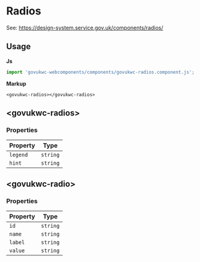 # Radios

See: https://design-system.service.gov.uk/components/radios/

## Usage

**Js**

```javascript
import 'govukwc-webcomponents/components/govukwc-radios.component.js';
```

**Markup**

```markup
<govukwc-radios></govukwc-radios>
```

## &lt;govukwc-radios&gt;

### Properties

| Property  |  Type     |
|-----------|-----------|
| `legend` | `string` |
| `hint` | `string` |

## &lt;govukwc-radio&gt;

### Properties

| Property  |  Type     |
|-----------|-----------|
| `id` | `string` |
| `name` | `string` |
| `label` | `string` |
| `value` | `string` |

